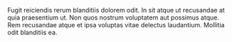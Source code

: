 Fugit reiciendis rerum blanditiis dolorem odit.
In sit atque ut recusandae at quia praesentium ut.
Non quos nostrum voluptatem aut possimus atque.
Rem recusandae atque et ipsa voluptas vitae delectus laudantium.
Mollitia odit blanditiis ea.